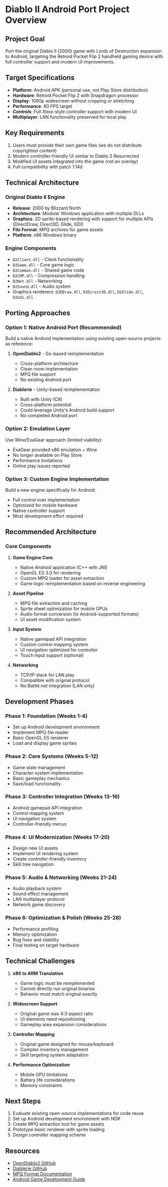 # Diablo II Android Port Project Overview

## Project Goal
Port the original Diablo II (2000) game with Lords of Destruction expansion to Android, targeting the Retroid Pocket Flip 2 handheld gaming device with full controller support and modern UI improvements.

## Target Specifications
- **Platform**: Android APK (personal use, not Play Store distribution)
- **Hardware**: Retroid Pocket Flip 2 with Snapdragon processor
- **Display**: 1080p widescreen without cropping or stretching
- **Performance**: 60 FPS target
- **Controls**: Full Xbox-style controller support with modern UI
- **Multiplayer**: LAN functionality preserved for local play

## Key Requirements
1. Users must provide their own game files (we do not distribute copyrighted content)
2. Modern controller-friendly UI similar to Diablo 2 Resurrected
3. Modified UI assets integrated into the game (not an overlay)
4. Full compatibility with patch 1.14d

## Technical Architecture

### Original Diablo II Engine
- **Release**: 2000 by Blizzard North
- **Architecture**: Modular Windows application with multiple DLLs
- **Graphics**: 2D sprite-based rendering with support for multiple APIs (DirectDraw, Direct3D, Glide, GDI)
- **File Format**: MPQ archives for game assets
- **Platform**: x86 Windows binary

### Engine Components
- `D2Client.dll` - Client functionality
- `D2Game.dll` - Core game logic
- `D2Common.dll` - Shared game code
- `D2CMP.dll` - Compression handling
- `D2Net.dll` - Networking
- `D2Sound.dll` - Audio system
- Graphics renderers: `D2DDraw.dll`, `D2Direct3D.dll`, `D2Glide.dll`, `D2Gdi.dll`

## Porting Approaches

### Option 1: Native Android Port (Recommended)
Build a native Android implementation using existing open-source projects as reference:

1. **OpenDiablo2** - Go-based reimplementation
   - Cross-platform architecture
   - Clean room implementation
   - MPQ file support
   - No existing Android port

2. **Diablerie** - Unity-based reimplementation
   - Built with Unity (C#)
   - Cross-platform potential
   - Could leverage Unity's Android build support
   - No completed Android port

### Option 2: Emulation Layer
Use Wine/ExaGear approach (limited viability):
- ExaGear provided x86 emulation + Wine
- No longer available on Play Store
- Performance limitations
- Online play issues reported

### Option 3: Custom Engine Implementation
Build a new engine specifically for Android:
- Full control over implementation
- Optimized for mobile hardware
- Native controller support
- Most development effort required

## Recommended Architecture

### Core Components

1. **Game Engine Core**
   - Native Android application (C++ with JNI)
   - OpenGL ES 3.0 for rendering
   - Custom MPQ loader for asset extraction
   - Game logic reimplementation based on reverse engineering

2. **Asset Pipeline**
   - MPQ file extraction and caching
   - Sprite sheet optimization for mobile GPUs
   - Audio format conversion (to Android-supported formats)
   - UI asset modification system

3. **Input System**
   - Native gamepad API integration
   - Custom control mapping system
   - UI navigation optimized for controller
   - Touch input support (optional)

4. **Networking**
   - TCP/IP stack for LAN play
   - Compatible with original protocol
   - No Battle.net integration (LAN only)

## Development Phases

### Phase 1: Foundation (Weeks 1-4)
- Set up Android development environment
- Implement MPQ file reader
- Basic OpenGL ES renderer
- Load and display game sprites

### Phase 2: Core Systems (Weeks 5-12)
- Game state management
- Character system implementation
- Basic gameplay mechanics
- Save/load functionality

### Phase 3: Controller Integration (Weeks 13-16)
- Android gamepad API integration
- Control mapping system
- UI navigation system
- Controller-friendly menus

### Phase 4: UI Modernization (Weeks 17-20)
- Design new UI assets
- Implement UI rendering system
- Create controller-friendly inventory
- Skill tree navigation

### Phase 5: Audio & Networking (Weeks 21-24)
- Audio playback system
- Sound effect management
- LAN multiplayer protocol
- Network game discovery

### Phase 6: Optimization & Polish (Weeks 25-28)
- Performance profiling
- Memory optimization
- Bug fixes and stability
- Final testing on target hardware

## Technical Challenges

1. **x86 to ARM Translation**
   - Game logic must be reimplemented
   - Cannot directly run original binaries
   - Behavior must match original exactly

2. **Widescreen Support**
   - Original game was 4:3 aspect ratio
   - UI elements need repositioning
   - Gameplay area expansion considerations

3. **Controller Mapping**
   - Original game designed for mouse/keyboard
   - Complex inventory management
   - Skill targeting system adaptation

4. **Performance Optimization**
   - Mobile GPU limitations
   - Battery life considerations
   - Memory constraints

## Next Steps

1. Evaluate existing open-source implementations for code reuse
2. Set up Android development environment with NDK
3. Create MPQ extraction tool for game assets
4. Prototype basic renderer with sprite loading
5. Design controller mapping scheme

## Resources

- [OpenDiablo2 GitHub](https://github.com/OpenDiablo2/OpenDiablo2)
- [Diablerie GitHub](https://github.com/mofr/Diablerie)
- [MPQ Format Documentation](https://github.com/ladislav-zezula/StormLib)
- [Android Game Development Guide](https://developer.android.com/games)